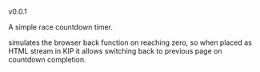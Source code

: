 v0.0.1

A simple race countdown timer.

simulates the browser back function on reaching zero, so when placed as HTML stream in KIP it allows switching back to previous page on countdown completion.